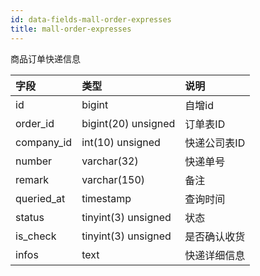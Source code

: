 ```yaml
---
id: data-fields-mall-order-expresses
title: mall-order-expresses
---
```


商品订单快递信息

| 字段 | 类型 | 说明 |
| :- | :- | :- |
| id | bigint | 自增id |
| order_id | bigint(20) unsigned | 订单表ID |
| company_id | int(10) unsigned | 快递公司表ID |
| number | varchar(32) | 快递单号 |
| remark | varchar(150) | 备注 |
| queried_at | timestamp | 查询时间 |
| status | tinyint(3) unsigned | 状态 |
| is_check | tinyint(3) unsigned | 是否确认收货 |
| infos | text | 快递详细信息 |